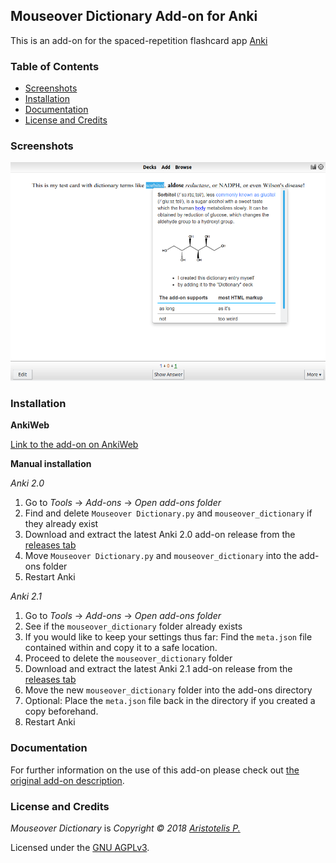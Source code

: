 ## Mouseover Dictionary Add-on for Anki

This is an add-on for the spaced-repetition flashcard app [Anki](https://apps.ankiweb.net/)

### Table of Contents

<!-- MarkdownTOC -->

- [Screenshots](#screenshots)
- [Installation](#installation)
- [Documentation](#documentation)
- [License and Credits](#license-and-credits)

<!-- /MarkdownTOC -->

### Screenshots

![](screenshots/screenshot.png)

### Installation

**AnkiWeb**

[Link to the add-on on AnkiWeb](https://ankiweb.net/shared/info/not_available_yet)

**Manual installation**

*Anki 2.0*

1. Go to *Tools* -> *Add-ons* -> *Open add-ons folder*
2. Find and delete `Mouseover Dictionary.py` and `mouseover_dictionary` if they already exist
3. Download and extract the latest Anki 2.0 add-on release from the [releases tab](https://github.com/Glutanimate/mouseover-dictionary/releases)
4. Move `Mouseover Dictionary.py` and `mouseover_dictionary` into the add-ons folder
5. Restart Anki

*Anki 2.1*

1. Go to *Tools* -> *Add-ons* -> *Open add-ons folder*
2. See if the `mouseover_dictionary` folder already exists
3. If you would like to keep your settings thus far: Find the `meta.json` file contained within and copy it to a safe location.
4. Proceed to delete  the `mouseover_dictionary` folder
3. Download and extract the latest Anki 2.1 add-on release from the [releases tab](https://github.com/Glutanimate/mouseover-dictionary/releases)
4. Move the new `mouseover_dictionary` folder into the add-ons directory
5. Optional: Place the `meta.json` file back in the directory if you created a copy beforehand.
5. Restart Anki

### Documentation

For further information on the use of this add-on please check out [the original add-on description](docs/description.md).

### License and Credits

*Mouseover Dictionary* is *Copyright © 2018 [Aristotelis P.](https://glutanimate.com/)*

Licensed under the [GNU AGPLv3](https://www.gnu.org/licenses/agpl.html).